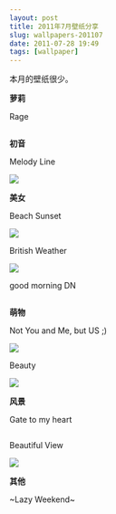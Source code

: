 ```yaml
---
layout: post
title: 2011年7月壁纸分享
slug: wallpapers-201107
date: 2011-07-28 19:49
tags: [wallpaper]
---
```


本月的壁纸很少。

**萝莉**

Rage

<a href="http://anime.desktopnexus.com/wallpaper/723588/"><img src="http://static.desktopnexus.com/thumbnails/723588-bigthumbnail.jpg" border="0" alt="" /></a>

**初音**

Melody Line

<a href="http://anime.desktopnexus.com/wallpaper/740164/"><img src="http://static.desktopnexus.com/thumbnails/740164-bigthumbnail.jpg" border="0"></a>

**美女**

Beach Sunset

<a href="http://people.desktopnexus.com/wallpaper/741651/"><img src="http://static.desktopnexus.com/thumbnails/741651-bigthumbnail.jpg" border="0"></a>

British Weather

<a href="http://people.desktopnexus.com/wallpaper/739615/"><img src="http://static.desktopnexus.com/thumbnails/739615-bigthumbnail.jpg" border="0"></a>

good morning DN

<a href="http://abstract.desktopnexus.com/wallpaper/723639/"><img src="http://static.desktopnexus.com/thumbnails/723639-bigthumbnail.jpg" border="0" alt="" /></a>

**萌物**

Not You and Me, but US ;)

<a href="http://animals.desktopnexus.com/wallpaper/742834/"><img src="http://static.desktopnexus.com/thumbnails/742834-bigthumbnail.jpg" border="0"></a>

Beauty

<a href="http://animals.desktopnexus.com/wallpaper/740442/"><img src="http://static.desktopnexus.com/thumbnails/740442-bigthumbnail.jpg" border="0"></a>

**风景**

Gate to my heart

<a href="http://nature.desktopnexus.com/wallpaper/723670/"><img src="http://static.desktopnexus.com/thumbnails/723670-bigthumbnail.jpg" border="0" alt="" /></a>

Beautiful View

<a href="http://nature.desktopnexus.com/wallpaper/741283/"><img src="http://static.desktopnexus.com/thumbnails/741283-bigthumbnail.jpg" border="0"></a>

**其他**

~Lazy Weekend~

<a href="http://animals.desktopnexus.com/wallpaper/724091/"><img src="http://static.desktopnexus.com/thumbnails/724091-bigthumbnail.jpg" border="0" alt="" /></a>

